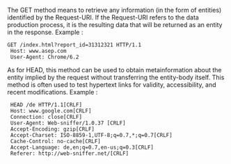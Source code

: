 The GET method means to retrieve any information (in the form of entities) identified by the Request-URI. If the Request-URI refers to the data production process, it is the resulting data that will be returned as an entity in the response. Example :
    
    GET /index.html?report_id=31312321 HTTP/1.1
     Host: www.asep.com
     User-Agent: Chrome/6.2
   

 As for HEAD, this method can be used to obtain metainformation about the entity implied by the request without transferring the entity-body itself. This method is often used to test hypertext links for validity, accessibility, and recent modifications. Example :
 
    
     HEAD /de HTTP/1.1[CRLF]
     Host: www.google.com[CRLF]
     Connection: close[CRLF]
     User-Agent: Web-sniffer/1.0.37 [CRLF]
     Accept-Encoding: gzip[CRLF]
     Accept-Charset: ISO-8859-1,UTF-8;q=0.7,*;q=0.7[CRLF]
     Cache-Control: no-cache[CRLF]
     Accept-Language: de,en;q=0.7,en-us;q=0.3[CRLF]
     Referer: http://web-sniffer.net/[CRLF]
    

